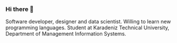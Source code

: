 ### Hi there 🤙

Software developer, designer and data scientist. Willing to learn new programming languages. Student at Karadeniz Technical University, Department of Management Information Systems.

<p align="left">
<a target="_blank"href="https://www.linkedin.com/in/gurhantekoglu/<img src="https://img.shields.io/badge/linkedin-%230077B5.svg?&style=for-the-badge&logo=linkedin&logoColor=white" /></a>&nbsp;&nbsp;&nbsp;&nbsp;
</p>
